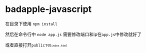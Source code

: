 # badapple-javascript
在目录下使用 <code>npm install</code>

然后在命令行中 <code>node app.js</code>
需要修改端口和ip在<code>app.js</code>中修改就好了

或者直接打开<code>public<code>下的<code>index.html<code>
